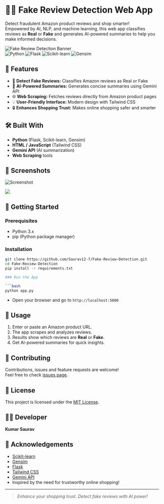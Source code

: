 # 🕵️‍♂️ Fake Review Detection Web App

Detect fraudulent Amazon product reviews and shop smarter!  
Empowered by AI, NLP, and machine learning, this web app classifies reviews as **Real** or **Fake** and generates AI-powered summaries to help you make informed decisions.

<!-- [![Watch Demo](https://img.shields.io/badge/YouTube-Demo-red?logo=youtube&style=for-the-badge)](https://youtu.be/gNCwOYrvG_U) -->

![Fake Review Detection Banner](https://img.shields.io/badge/AI-Powered-blueviolet?style=for-the-badge)  
![Python](https://img.shields.io/badge/Python-3.x-blue?logo=python&style=flat-square)
![Flask](https://img.shields.io/badge/Flask-Backend-lightgrey?logo=flask)
![Scikit-learn](https://img.shields.io/badge/Scikit--learn-ML-orange?logo=scikit-learn)
![Gensim](https://img.shields.io/badge/Gensim-NLP-green?logo=gensim)
<br>

## 🚀 Features

- 🔎 **Detect Fake Reviews:** Classifies Amazon reviews as Real or Fake
- 🤖 **AI-Powered Summaries:** Generates concise summaries using Gemini API
- 🌐 **Web Scraping:** Fetches reviews directly from Amazon product pages
- 💡 **User-Friendly Interface:** Modern design with Tailwind CSS
- 🔒 **Enhances Shopping Trust:** Makes online shopping safer and smarter

## 🛠️ Built With

- **Python** (Flask, Scikit-learn, Gensim)
- **HTML / JavaScript** (Tailwind CSS)
- **Gemini API** (AI summarization)
- **Web Scraping** tools

## 📸 Screenshots

![Screenshot](https://github.com/Saurav12-7/Fake-Review-Detection-main/tree/main/assets/Screenshot%20(305).png)

![](https://github.com/Saurav12-7/Fake-Review-Detection-main/tree/main/assets/Screenshot%20(306).png)

## 🚚 Getting Started

### Prerequisites

- Python 3.x
- pip (Python package manager)

### Installation

```bash
git clone https://github.com/Saurav12-7/Fake-Review-Detection.git
cd Fake-Review-Detection
pip install -r requirements.txt

### Run the App

```bash
python app.py
```

- Open your browser and go to `http://localhost:5000`

## 🎯 Usage

1. Enter or paste an Amazon product URL.
2. The app scrapes and analyzes reviews.
3. Results show which reviews are **Real** or **Fake**.
4. Get AI-powered summaries for quick insights.

## 🤝 Contributing

Contributions, issues and feature requests are welcome!  
Feel free to check [issues page](https://github.com/Saurav12-7/Fake-Review-Detection/issues).

## 📄 License

This project is licensed under the [MIT License](LICENSE).

## 👨‍💻 Developer

**Kumar Saurav**


## 🙏 Acknowledgements

- [Scikit-learn](https://scikit-learn.org/)
- [Gensim](https://radimrehurek.com/gensim/)
- [Flask](https://flask.palletsprojects.com/)
- [Tailwind CSS](https://tailwindcss.com/)
- [Gemini API](https://ai.google.dev/gemini-api/docs)
- Inspired by the need for trustworthy online shopping!

---

> _Enhance your shopping trust. Detect fake reviews with AI power!_
```
